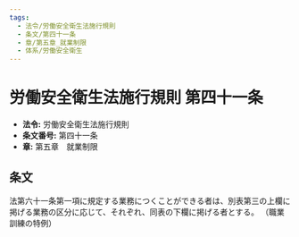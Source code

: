 ```yaml
---
tags:
  - 法令/労働安全衛生法施行規則
  - 条文/第四十一条
  - 章/第五章_就業制限
  - 体系/労働安全衛生
---
```

# 労働安全衛生法施行規則 第四十一条

- **法令:** 労働安全衛生法施行規則
- **条文番号:** 第四十一条
- **章:** 第五章　就業制限

## 条文
法第六十一条第一項に規定する業務につくことができる者は、別表第三の上欄に掲げる業務の区分に応じて、それぞれ、同表の下欄に掲げる者とする。
（職業訓練の特例）

